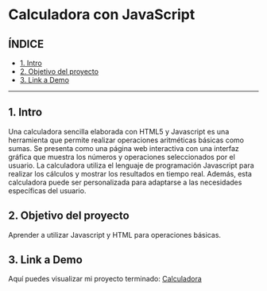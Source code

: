 # Calculadora con JavaScript

## **ÍNDICE**

* [1. Intro](#)
* [2. Objetivo del proyecto](#)
* [3. Link a Demo](#)

****

## 1. Intro

Una calculadora sencilla elaborada con HTML5 y Javascript es una herramienta que permite realizar operaciones aritméticas básicas como sumas. Se presenta como una página web interactiva con una interfaz gráfica que muestra los números y operaciones seleccionados por el usuario. La calculadora utiliza el lenguaje de programación Javascript para realizar los cálculos y mostrar los resultados en tiempo real. Además, esta calculadora puede ser personalizada para adaptarse a las necesidades específicas del usuario.

## 2. Objetivo del proyecto

Aprender a utilizar Javascript y HTML para operaciones básicas.

## 3. Link a Demo

Aquí puedes visualizar mi proyecto terminado: [Calculadora](https://calculadora-javascript-ale.netlify.app)
